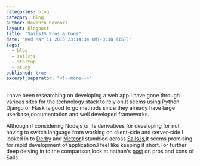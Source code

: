 ```yaml
---
categories: blog
category: blog
author: Revanth Revoori
layout: blogpost
title: "SailsJS Pros & Cons"
date: "Wed Mar 11 2015 23:14:34 GMT+0530 (IST)"
tags: 
  - blog
  - sailsjs
  - startup
  - study
published: true
excerpt_separator: "<!--more-->"
---
```



I have been researching on developing a web app.I have gone through various sites for the technology stack to rely on.It seems using Python Django or Flask is good to go methods since they already have large userbase,documentation and well developed frameworks.

<!--more-->

Although if considering Nodejs or its derivatives for developing for not having to switch language from working on client-side and server-side.I looked in to [Derby] and [Meteor].I stumbled across [Sails.js],it seems promising for rapid development of application.I feel like keeping it short.For further deep delving in to the comparison,look at nathan's [post] on pros and cons of Sails.

[Derby]:	http://derbyjs.com/
[Meteor]:	https://www.meteor.com/
[Sails.js]:	http://sailsjs.org/#!/
[post]:		http://nathanleclaire.com/blog/2013/12/28/the-good-the-bad-and-the-ugly-of-sails-dot-js-realtime-javascript-mvc-framework/
